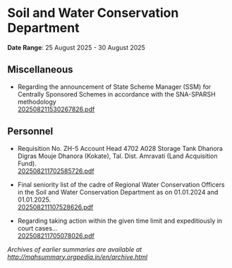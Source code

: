 # Soil and Water Conservation Department

**Date Range**: 25 August 2025 - 30 August 2025


## Miscellaneous
- Regarding the announcement of State Scheme Manager (SSM) for Centrally Sponsored Schemes in accordance with the SNA-SPARSH methodology\
  [202508211530267826.pdf](https://gr.maharashtra.gov.in/Site/Upload/Government%20Resolutions/English/202508211530267826.pdf)

## Personnel
- Requisition No. ZH-5 Account Head 4702 A028 Storage Tank Dhanora Digras Mouje Dhanora (Kokate), Tal. Dist. Amravati (Land Acquisition Fund).\
  [202508211702585726.pdf](https://gr.maharashtra.gov.in/Site/Upload/Government%20Resolutions/English/202508211702585726.pdf)

- Final seniority list of the cadre of Regional Water Conservation Officers in the Soil and Water Conservation Department as on 01.01.2024 and 01.01.2025.\
  [202508211107528626.pdf](https://gr.maharashtra.gov.in/Site/Upload/Government%20Resolutions/English/202508211107528626.pdf)

- Regarding taking action within the given time limit and expeditiously in court cases...\
  [202508211705078026.pdf](https://gr.maharashtra.gov.in/Site/Upload/Government%20Resolutions/English/202508211705078026.pdf)


*Archives of earlier summaries are available at http://mahsummary.orgpedia.in/en/archive.html*